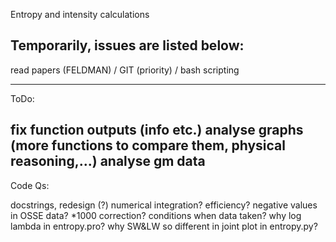Entropy and intensity calculations

Temporarily, issues are listed below:
-------------------------------------

read papers (FELDMAN) / GIT (priority) / bash scripting

----
ToDo:

fix function outputs (info etc.)
analyse graphs (more functions to compare them, physical reasoning,...)
analyse gm data
--
Code Qs:

docstrings, redesign (?)
numerical integration?
efficiency?
negative values in OSSE data? *1000 correction? conditions when data taken?
why log lambda in entropy.pro?
why SW&LW so different in joint plot in entropy.py?
